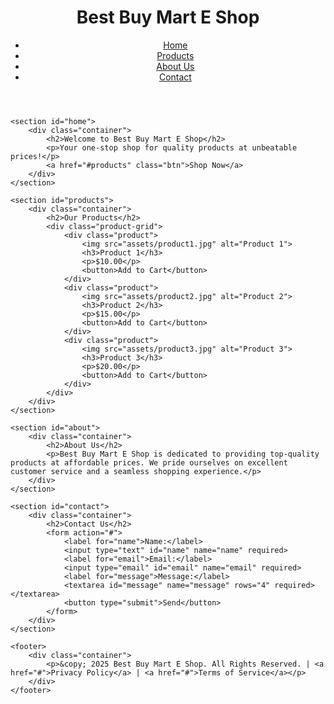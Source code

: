 <!DOCTYPE html>
<html lang="en">
<head>
    <meta charset="UTF-8">
    <meta name="viewport" content="width=device-width, initial-scale=1.0">
    <title>Best Buy Mart E Shop</title>
    <link rel="stylesheet" href="css/styles.css">
</head>
<body>
    <header>
        <div class="container">
            <h1>Best Buy Mart E Shop</h1>
            <nav>
                <ul>
                    <li><a href="#home">Home</a></li>
                    <li><a href="#products">Products</a></li>
                    <li><a href="#about">About Us</a></li>
                    <li><a href="#contact">Contact</a></li>
                </ul>
            </nav>
        </div>
    </header>

    <section id="home">
        <div class="container">
            <h2>Welcome to Best Buy Mart E Shop</h2>
            <p>Your one-stop shop for quality products at unbeatable prices!</p>
            <a href="#products" class="btn">Shop Now</a>
        </div>
    </section>

    <section id="products">
        <div class="container">
            <h2>Our Products</h2>
            <div class="product-grid">
                <div class="product">
                    <img src="assets/product1.jpg" alt="Product 1">
                    <h3>Product 1</h3>
                    <p>$10.00</p>
                    <button>Add to Cart</button>
                </div>
                <div class="product">
                    <img src="assets/product2.jpg" alt="Product 2">
                    <h3>Product 2</h3>
                    <p>$15.00</p>
                    <button>Add to Cart</button>
                </div>
                <div class="product">
                    <img src="assets/product3.jpg" alt="Product 3">
                    <h3>Product 3</h3>
                    <p>$20.00</p>
                    <button>Add to Cart</button>
                </div>
            </div>
        </div>
    </section>

    <section id="about">
        <div class="container">
            <h2>About Us</h2>
            <p>Best Buy Mart E Shop is dedicated to providing top-quality products at affordable prices. We pride ourselves on excellent customer service and a seamless shopping experience.</p>
        </div>
    </section>

    <section id="contact">
        <div class="container">
            <h2>Contact Us</h2>
            <form action="#">
                <label for="name">Name:</label>
                <input type="text" id="name" name="name" required>
                <label for="email">Email:</label>
                <input type="email" id="email" name="email" required>
                <label for="message">Message:</label>
                <textarea id="message" name="message" rows="4" required></textarea>
                <button type="submit">Send</button>
            </form>
        </div>
    </section>

    <footer>
        <div class="container">
            <p>&copy; 2025 Best Buy Mart E Shop. All Rights Reserved. | <a href="#">Privacy Policy</a> | <a href="#">Terms of Service</a></p>
        </div>
    </footer>
</body>
</html>
